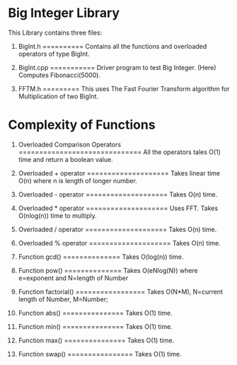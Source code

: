 Big Integer Library
===============

This Library contains three files:

1.  BigInt.h
==========
Contains all the functions and overloaded operators of type BigInt. 

2. BigInt.cpp
===========
Driver program to test Big Integer. (Here) Computes Fibonacci(5000).

3. FFTM.h
=========
This uses The Fast Fourier Transform algorithm for Multiplication of two BigInt. 

Complexity of Functions
====================

1. Overloaded Comparison Operators
==============================
All the operators tales O(1) time and return a boolean value. 

2. Overloaded + operator
====================
Takes linear time O(n) where n is length of longer number. 

3. Overloaded - operator 
====================
Takes O(n) time. 

4. Overloaded * operator 
====================
Uses FFT. Takes O(nlog(n)) time to multiply. 

5. Overloaded / operator
====================
Takes O(n) time. 

6. Overloaded % operator
====================
Takes O(n) time. 

7. Function gcd() 
==============
Takes O(log(n)) time. 

8. Function pow() 
==============
Takes O(eNlog(N)) where e=exponent and N=length of Number

9. Function factorial() 
=================
Takes O(N*M), N=current length of Number, M=Number;

10. Function abs() 
===============
Takes O(1) time. 

11. Function min() 
===============
Takes O(1) time. 

12. Function max() 
===============
Takes O(1) time. 

13. Function swap() 
================
Takes O(1) time. 
